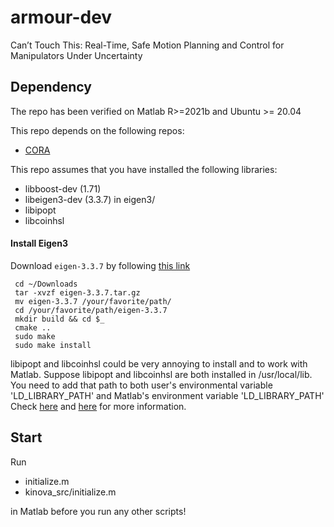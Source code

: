 # armour-dev
Can’t Touch This: Real-Time, Safe Motion Planning and Control for Manipulators Under Uncertainty

## Dependency
The repo has been verified on Matlab R>=2021b and Ubuntu >= 20.04

This repo depends on the following repos:
 - [CORA](https://tumcps.github.io/CORA/)

This repo assumes that you have installed the following libraries:
 - libboost-dev (1.71)
 - libeigen3-dev (3.3.7) in eigen3/
 - libipopt
 - libcoinhsl

#### Install Eigen3
Download `eigen-3.3.7` by following [this link](https://gitlab.com/libeigen/eigen/-/releases/3.3.7) 

     cd ~/Downloads
     tar -xvzf eigen-3.3.7.tar.gz
     mv eigen-3.3.7 /your/favorite/path/
     cd /your/favorite/path/eigen-3.3.7
     mkdir build && cd $_
     cmake ..
     sudo make
     sudo make install
 
 libipopt and libcoinhsl could be very annoying to install and to work with Matlab. 
 Suppose libipopt and libcoinhsl are both installed in /usr/local/lib.
 You need to add that path to both user's environmental variable 'LD_LIBRARY_PATH' and Matlab's environment variable 'LD_LIBRARY_PATH'
 Check [here](https://www.mathworks.com/help/matlab/matlab_external/set-run-time-library-path-on-linux-systems.html) and [here](https://stackoverflow.com/questions/13428910/how-to-set-the-environmental-variable-ld-library-path-in-linux) for more information.

## Start
Run 
 - initialize.m
 - kinova_src/initialize.m
 
in Matlab before you run any other scripts!



